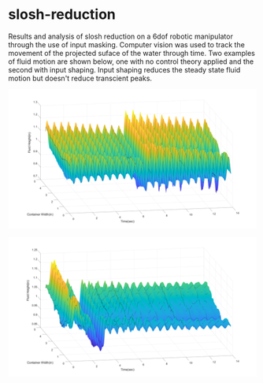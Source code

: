 # slosh-reduction

Results and analysis of slosh reduction on a 6dof robotic manipulator through the use of input masking. Computer vision was used to track the movement of the projected suface of the water through time. Two examples of fluid motion are shown below, one with no control theory applied and the second with input shaping. Input shaping reduces the steady state fluid motion but doesn't reduce transcient peaks.

![alt text](https://github.com/DylanTHebert/slosh-reduction/blob/main/matlab_images/1-5in_1-5us_65mmps_data.png?raw=true)

![alt text](https://github.com/DylanTHebert/slosh-reduction/blob/main/matlab_images/1-5in_1-5zv_250mmps_2_data.png?raw=true)
